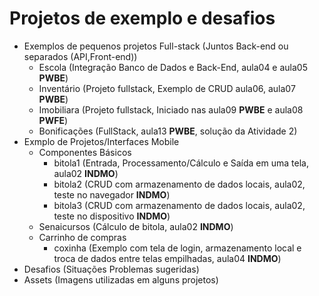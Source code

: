 # Projetos de exemplo e desafios
- Exemplos de pequenos projetos Full-stack (Juntos Back-end ou separados (API,Front-end))
    - Escola (Integração Banco de Dados e Back-End, aula04 e aula05 **PWBE**)
    - Inventário (Projeto fullstack, Exemplo de CRUD aula06, aula07 **PWBE**)
    - Imobiliara (Projeto fullstack, Iniciado nas aula09 **PWBE** e aula08 **PWFE**)
    - Bonificações (FullStack, aula13 **PWBE**, solução da Atividade 2)
- Exmplo de Projetos/Interfaces Mobile
    - Componentes Básicos
        - bitola1 (Entrada, Processamento/Cálculo e Saída em uma tela, aula02 **INDMO**)
        - bitola2 (CRUD com armazenamento de dados locais, aula02, teste no navegador **INDMO**)
        - bitola3 (CRUD com armazenamento de dados locais, aula02, teste no dispositivo **INDMO**)
    - Senaicursos (Cálculo de bitola, aula02 **INDMO**)
    - Carrinho de compras
        - coxinha (Exemplo com tela de login, armazenamento local e troca de dados entre telas empilhadas, aula04 **INDMO**)
- Desafios (Situações Problemas sugeridas)
- Assets (Imagens utilizadas em alguns projetos)